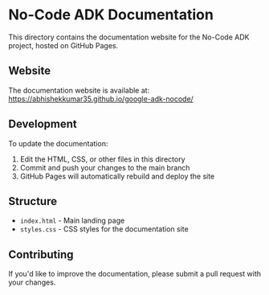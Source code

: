 # No-Code ADK Documentation

This directory contains the documentation website for the No-Code ADK project, hosted on GitHub Pages.

## Website

The documentation website is available at: https://abhishekkumar35.github.io/google-adk-nocode/

## Development

To update the documentation:

1. Edit the HTML, CSS, or other files in this directory
2. Commit and push your changes to the main branch
3. GitHub Pages will automatically rebuild and deploy the site

## Structure

- `index.html` - Main landing page
- `styles.css` - CSS styles for the documentation site

## Contributing

If you'd like to improve the documentation, please submit a pull request with your changes.
